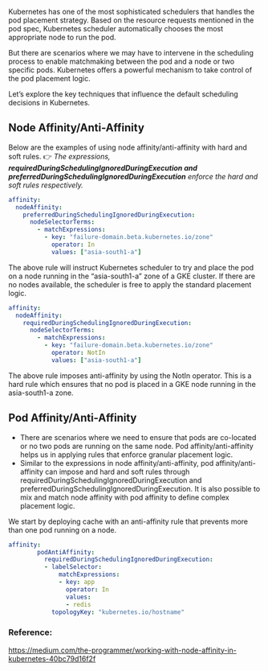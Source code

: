 Kubernetes has one of the most sophisticated schedulers that handles the pod placement strategy. Based on the resource requests mentioned in the pod spec, Kubernetes scheduler automatically chooses the most appropriate node to run the pod.

But there are scenarios where we may have to intervene in the scheduling process to enable matchmaking between the pod and a node or two specific pods. Kubernetes offers a powerful mechanism to take control of the pod placement logic.

Let’s explore the key techniques that influence the default scheduling decisions in Kubernetes.

## Node Affinity/Anti-Affinity

Below are the examples of using node affinity/anti-affinity with hard and soft rules.
👉 *The expressions, **requiredDuringSchedulingIgnoredDuringExecution and preferredDuringSchedulingIgnoredDuringExecution** enforce the hard and soft rules respectively.*

```yaml
affinity:
  nodeAffinity:
    preferredDuringSchedulingIgnoredDuringExecution:
      nodeSelectorTerms:
        - matchExpressions:
          - key: "failure-domain.beta.kubernetes.io/zone"
            operator: In
            values: ["asia-south1-a"]
```

The above rule will instruct Kubernetes scheduler to try and place the pod on a node running in the “asia-south1-a” zone of a GKE cluster. If there are no nodes available, the scheduler is free to apply the standard placement logic.

```yaml
affinity:
  nodeAffinity:
    requiredDuringSchedulingIgnoredDuringExecution:
      nodeSelectorTerms:
        - matchExpressions:
          - key: "failure-domain.beta.kubernetes.io/zone"
            operator: NotIn
            values: ["asia-south1-a"]
 ```
 
 The above rule imposes anti-affinity by using the NotIn operator. This is a hard rule which ensures that no pod is placed in a GKE node running in the asia-south1-a zone.
 
 ## Pod Affinity/Anti-Affinity
 
 - There are scenarios where we need to ensure that pods are co-located or no two pods are running on the same node. Pod affinity/anti-affinity helps us in applying rules that enforce granular placement logic.
 - Similar to the expressions in node affinity/anti-affinity, pod affinity/anti-affinity can impose and hard and soft rules through requiredDuringSchedulingIgnoredDuringExecution and preferredDuringSchedulingIgnoredDuringExecution. It is also possible to mix and match node affinity with pod affinity to define complex placement logic.

We start by deploying cache with an anti-affinity rule that prevents more than one pod running on a node.

```yaml
affinity:
        podAntiAffinity:
          requiredDuringSchedulingIgnoredDuringExecution:
          - labelSelector:
              matchExpressions:
              - key: app
                operator: In
                values:
                - redis
            topologyKey: "kubernetes.io/hostname"
```

### Reference:

https://medium.com/the-programmer/working-with-node-affinity-in-kubernetes-40bc79d16f2f

 


 
